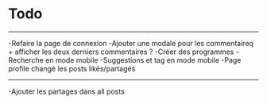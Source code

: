 # Todo

---

-Refaire la page de connexion
-Ajouter une modale pour les commentaireq + afficher les deux derniers commentaires ?
-Créer des programmes
-Recherche en mode mobile
-Suggestions et tag en mode mobile
-Page profile changé les posts likés/partagés

---

-Ajouter les partages dans all posts
